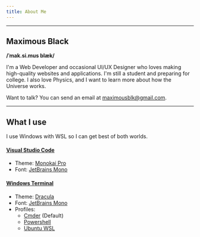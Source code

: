 ```yaml
---
title: About Me
---
```


---

## Maximous Black

**/ˈmak.si.mus blæk/**

I'm a Web Developer and occasional UI/UX Designer who loves making high-quality websites and applications. I'm still a student and preparing for college. I also love Physics, and I want to learn more about how the Universe works.

Want to talk? You can send an email at [maximousblk@gmail.com](mailto:maximousblk@gmail.com).

---

## What I use

I use Windows with WSL so I can get best of both worlds.

#### [Visual Studio Code](https://code.visualstudio.com)

- Theme: [Monokai Pro](https://monokai.pro/)
- Font: [JetBrains Mono](https://www.jetbrains.com/lp/mono/)

#### [Windows Terminal](https://github.com/microsoft/terminal)

- Theme: [Dracula](https://draculatheme.com/windows-terminal)
- Font: [JetBrains Mono](https://www.jetbrains.com/lp/mono/)
- Profiles:
  - [Cmder](https://cmder.net/) (Default)
  - [Powershell](https://github.com/PowerShell/PowerShell)
  - [Ubuntu WSL](https://ubuntu.com/wsl)
